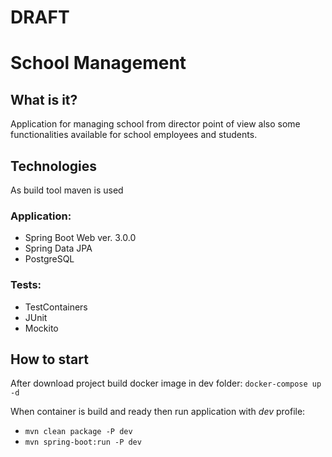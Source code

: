 # DRAFT
# School Management

## What is it?

Application for managing school from director point of view also some functionalities available for school employees and students.

## Technologies
As build tool maven is used

### Application:
- Spring Boot Web ver. 3.0.0
- Spring Data JPA
- PostgreSQL

### Tests:
- TestContainers
- JUnit
- Mockito

## How to start
After download project build docker image in dev folder:
`docker-compose up -d`

When container is build and ready then run application with *dev* profile:
- `mvn clean package -P dev`
- `mvn spring-boot:run -P dev`

